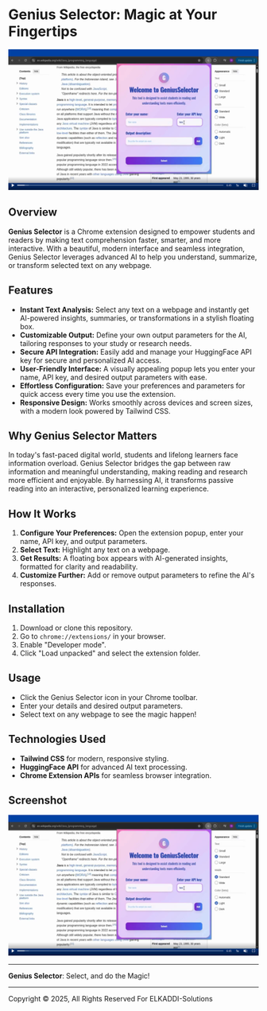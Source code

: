 # Genius Selector: Magic at Your Fingertips

![Genius Selector Logo](genius-selector.png)

## Overview

**Genius Selector** is a Chrome extension designed to empower students and readers by making text comprehension faster, smarter, and more interactive. With a beautiful, modern interface and seamless integration, Genius Selector leverages advanced AI to help you understand, summarize, or transform selected text on any webpage.

## Features

- **Instant Text Analysis:** Select any text on a webpage and instantly get AI-powered insights, summaries, or transformations in a stylish floating box.
- **Customizable Output:** Define your own output parameters for the AI, tailoring responses to your study or research needs.
- **Secure API Integration:** Easily add and manage your HuggingFace API key for secure and personalized AI access.
- **User-Friendly Interface:** A visually appealing popup lets you enter your name, API key, and desired output parameters with ease.
- **Effortless Configuration:** Save your preferences and parameters for quick access every time you use the extension.
- **Responsive Design:** Works smoothly across devices and screen sizes, with a modern look powered by Tailwind CSS.

## Why Genius Selector Matters

In today's fast-paced digital world, students and lifelong learners face information overload. Genius Selector bridges the gap between raw information and meaningful understanding, making reading and research more efficient and enjoyable. By harnessing AI, it transforms passive reading into an interactive, personalized learning experience.

## How It Works

1. **Configure Your Preferences:** Open the extension popup, enter your name, API key, and output parameters.
2. **Select Text:** Highlight any text on a webpage.
3. **Get Results:** A floating box appears with AI-generated insights, formatted for clarity and readability.
4. **Customize Further:** Add or remove output parameters to refine the AI's responses.

## Installation

1. Download or clone this repository.
2. Go to `chrome://extensions/` in your browser.
3. Enable "Developer mode".
4. Click "Load unpacked" and select the extension folder.

## Usage

- Click the Genius Selector icon in your Chrome toolbar.
- Enter your details and desired output parameters.
- Select text on any webpage to see the magic happen!

## Technologies Used

- **Tailwind CSS** for modern, responsive styling.
- **HuggingFace API** for advanced AI text processing.
- **Chrome Extension APIs** for seamless browser integration.

## Screenshot

![Genius Selector UI](genius-selector.png)

---

**Genius Selector**: Select, and do the Magic!

---
Copyright © 2025, All Rights Reserved For ELKADDI-Solutions